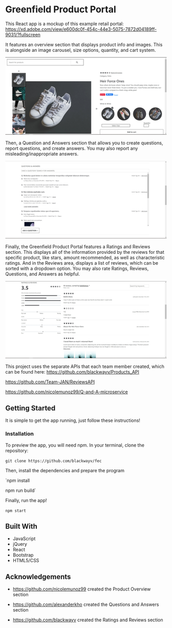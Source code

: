 # Greenfield Product Portal
This React app is a mockup of this example retail portal: https://xd.adobe.com/view/e600dc0f-454c-44e3-5075-7872d04189ff-9031/?fullscreen

It features an overview section that displays product info and images. This is alongside an image carousel, size options, quantity, and cart system.

<img src='images/fec-ex1.JPG' width='800'>

Then, a Question and Answers section that allows you to create questions, report questions, and create answers. You may also report any misleading/inappropriate answers. 

<img src='images/fec-ex2.JPG' width='800'>

Finally, the Greenfield Product Portal features a Ratings and Reviews section. This displays all of the information provided by the reviews for that specific product, like stars, amount recommended, as well as characteristic ratings. And in the Reviews area, displays a list of reviews, which can be sorted with a dropdown option. You may also rate Ratings, Reviews, Questions, and Answers as helpful.

<img src='images/fec-ex3.JPG' width='800'>

This project uses the separate APIs that each team member created, which can be found here:
https://github.com/blackwayv/Products_API

https://github.com/Team-JAN/ReviewsAPI

https://github.com/nicolemunoz99/Q-and-A-microservice

## Getting Started
It is simple to get the app running, just follow these instructions!

### Installation
To preview the app, you will need npm. In your terminal, clone the repository:

`git clone https://github.com/blackwayv/fec`

Then, install the dependencies and prepare the program

`npm install

npm run build`

Finally, run the app!

`npm start`

## Built With
* JavaScript
* jQuery
* React
* Bootstrap
* HTML5/CSS

## Acknowledgements
* https://github.com/nicolemunoz99 created the Product Overview section

* https://github.com/alexanderkho created the Questions and Answers section

* https://github.com/blackwayv created the Ratings and Reviews section
